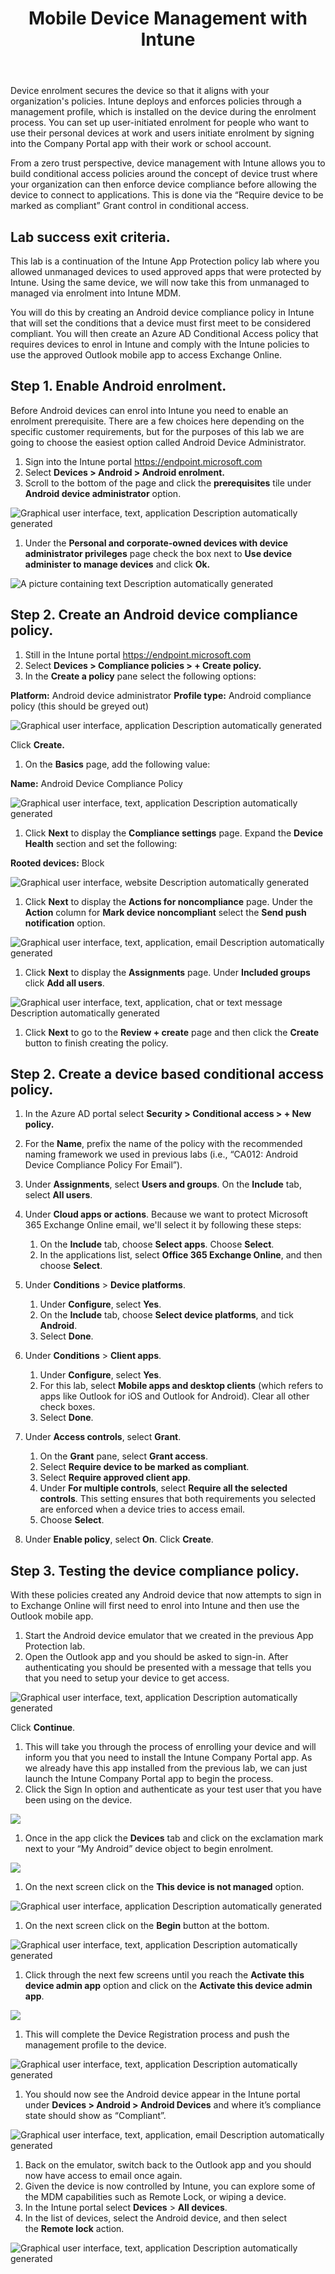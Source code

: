 ﻿---
id: intmdm
title: Mobile Device Management with Intune 
sidebar_label: 22. Intune - MDM
slug: /intmdm
---



Device enrolment secures the device so that it aligns with your organization's policies. Intune deploys and enforces policies through a management profile, which is installed on the device during the enrolment process. You can set up user-initiated enrolment for people who want to use their personal devices at work and users initiate enrolment by signing into the Company Portal app with their work or school account.

From a zero trust perspective, device management with Intune allows you to build conditional access policies around the concept of device trust where your organization can then enforce device compliance before allowing the device to connect to applications. This is done via the “Require device to be marked as compliant” Grant control in conditional access.
## Lab success exit criteria.
This lab is a continuation of the Intune App Protection policy lab where you allowed unmanaged devices to used approved apps that were protected by Intune. Using the same device, we will now take this from unmanaged to managed via enrolment into Intune MDM.

You will do this by creating an Android device compliance policy in Intune that will set the conditions that a device must first meet to be considered compliant. You will then create an Azure AD Conditional Access policy that requires devices to enrol in Intune and comply with the Intune policies to use the approved Outlook mobile app to access Exchange Online.

## Step 1. Enable Android enrolment.
Before Android devices can enrol into Intune you need to enable an enrolment prerequisite. There are a few choices here depending on the specific customer requirements, but for the purposes of this lab we are going to choose the easiest option called Android Device Administrator. 

1. Sign into the Intune portal <https://endpoint.microsoft.com>
1. Select **Devices > Android > Android enrolment.**
1. Scroll to the bottom of the page and click the **prerequisites** tile under **Android device administrator** option.

![Graphical user interface, text, application Description automatically generated](img/intmdm.001.png)

1. Under the **Personal and corporate-owned devices with device administrator privileges** page check the box next to **Use device administer to manage devices** and click **Ok.**

![A picture containing text Description automatically generated](img/intmdm.002.png)

## Step 2. Create an Android device compliance policy.
1. Still in the Intune portal <https://endpoint.microsoft.com>
1. Select **Devices > Compliance policies > + Create policy.** 
1. In the **Create a policy** pane select the following options:

**Platform:** Android device administrator
**Profile type:** Android compliance policy (this should be greyed out)

![Graphical user interface, application Description automatically generated](img/intmdm.003.png)

Click **Create.**

1. On the **Basics** page, add the following value:

**Name:** Android Device Compliance Policy

![Graphical user interface, text, application Description automatically generated](img/intmdm.004.png)

1. Click **Next** to display the **Compliance settings** page. Expand the **Device Health** section and set the following:

**Rooted devices:** Block

![Graphical user interface, website Description automatically generated](img/intmdm.005.png)




1. Click **Next** to display the **Actions for noncompliance** page. 
   Under the **Action** column for **Mark device noncompliant** select the **Send push notification** option.

![Graphical user interface, text, application, email Description automatically generated](img/intmdm.006.png)

1. Click **Next** to display the **Assignments** page. Under **Included groups** click **Add all users**.

![Graphical user interface, text, application, chat or text message Description automatically generated](img/intmdm.007.png)


1. Click **Next** to go to the **Review + create** page and then click the **Create** button to finish creating the policy.

## Step 2. Create a device based conditional access policy.
1. In the Azure AD portal select **Security > Conditional access > + New policy.**

1. For the **Name**, prefix the name of the policy with the recommended naming framework we used in previous labs (i.e., “CA012: Android Device Compliance Policy For Email”).
1. Under **Assignments**, select **Users and groups**. On the **Include** tab, select **All users**.
1. Under **Cloud apps or actions**. Because we want to protect Microsoft 365 Exchange Online email, we'll select it by following these steps:
   1. On the **Include** tab, choose **Select apps**. Choose **Select**.
   1. In the applications list, select **Office 365 Exchange Online**, and then choose **Select**.
1. Under **Conditions** > **Device platforms**.
   1. Under **Configure**, select **Yes**.
   1. On the **Include** tab, choose **Select device platforms**, and tick **Android**.
   1. Select **Done**.
1. Under **Conditions** > **Client apps**.
   1. Under **Configure**, select **Yes**.
   1. For this lab, select **Mobile apps and desktop clients** (which refers to apps like Outlook for iOS and Outlook for Android). Clear all other check boxes.
   1. Select **Done**.

1. Under **Access controls**, select **Grant**.
   1. On the **Grant** pane, select **Grant access**.
   1. Select **Require device to be marked as compliant**.
   1. Select **Require approved client app**.
   1. Under **For multiple controls**, select **Require all the selected controls**. This setting ensures that both requirements you selected are enforced when a device tries to access email.
   1. Choose **Select**.
1. Under **Enable policy**, select **On**. Click **Create**.

## Step 3. Testing the device compliance policy.
With these policies created any Android device that now attempts to sign in to Exchange Online will first need to enrol into Intune and then use the Outlook mobile app. 

1. Start the Android device emulator that we created in the previous App Protection lab. 
1. Open the Outlook app and you should be asked to sign-in. After authenticating you should be presented with a message that tells you that you need to setup your device to get access.

![Graphical user interface, text, application Description automatically generated](img/intmdm.008.png)

Click **Continue**.

1. This will take you through the process of enrolling your device and will inform you that you need to install the Intune Company Portal app. As we already have this app installed from the previous lab, we can just launch the Intune Company Portal app to begin the process.
1. Click the Sign In option and authenticate as your test user that you have been using on the device.

![](img/intmdm.009.png)

1. Once in the app click the **Devices** tab and click on the exclamation mark next to your “My Android” device object to begin enrolment.

![](img/intmdm.010.png)

1. On the next screen click on the **This device is not managed** option.

![Graphical user interface, application Description automatically generated](img/intmdm.011.png)

1. On the next screen click on the **Begin** button at the bottom.

![Graphical user interface, text, application Description automatically generated](img/intmdm.012.png)

1. Click through the next few screens until you reach the **Activate this device admin app** option and click on the **Activate this device admin app**.

![](img/intmdm.013.png)

1. This will complete the Device Registration process and push the management profile to the device.

![Graphical user interface, text, application Description automatically generated](img/intmdm.014.png)

1. You should now see the Android device appear in the Intune portal under **Devices > Android > Android Devices** and where it’s compliance state should show as “Compliant”.

![Graphical user interface, text, application, email Description automatically generated](img/intmdm.015.png)

1. Back on the emulator, switch back to the Outlook app and you should now have access to email once again.
1. Given the device is now controlled by Intune, you can explore some of the MDM capabilities such as Remote Lock, or wiping a device.
1. In the Intune portal select **Devices** > **All devices**.
1. In the list of devices, select the Android device, and then select the **Remote lock** action.

![Graphical user interface, text, application Description automatically generated](img/intmdm.016.png)








